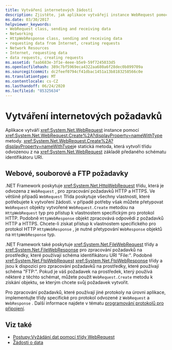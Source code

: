 ```yaml
---
title: Vytváření internetových žádostí
description: Zjistěte, jak aplikace vytvářejí instance WebRequest pomocí metody WebRequest. Create, která vytvoří odvozenou třídu založenou na schématu identifikátoru URI, které je předáno.
ms.date: 03/30/2017
helpviewer_keywords:
- WebRequest class, sending and receiving data
- Networking
- HttpWebResponse class, sending and receiving data
- requesting data from Internet, creating requests
- Network Resources
- Internet, requesting data
- data requests, creating requests
ms.assetid: faab683e-3f1e-4eee-b5e9-59f7245033d5
ms.openlocfilehash: 389c7bf5969eca4322aa680a6f28dec0b899709a
ms.sourcegitcommit: dc2feef0794cf41dbac1451a13b8183258566c0e
ms.translationtype: MT
ms.contentlocale: cs-CZ
ms.lasthandoff: 06/24/2020
ms.locfileid: "85325634"
---
```

# <a name="create-internet-requests"></a>Vytváření internetových požadavků

Aplikace vytváří <xref:System.Net.WebRequest> instance pomocí <xref:System.Net.WebRequest.Create%2A?displayProperty=nameWithType> metody. <xref:System.Net.WebRequest.Create%2A?displayProperty=nameWithType>je statická metoda, která vytvoří třídu odvozenou z na <xref:System.Net.WebRequest> základě předaného schématu identifikátoru URI.  
  
## <a name="web-file-and-ftp-requests"></a>Webové, souborové a FTP požadavky

.NET Framework poskytuje <xref:System.Net.HttpWebRequest> třídu, která je odvozena z `WebRequest` , pro zpracování požadavků HTTP a HTTPS. Ve většině případů `WebRequest` Třída poskytuje všechny vlastnosti, které potřebujete k vytvoření žádosti. v případě potřeby však můžete přetypovat `WebRequest` objekty vytvořené `WebRequest.Create` metodou na `HttpWebRequest` typ pro přístup k vlastnostem specifickým pro protokol HTTP. Podobně `HttpWebResponse` objekt zpracovává odpovědi z požadavků HTTP a HTTPS. Chcete-li získat přístup k vlastnostem specifického pro protokol HTTP `HttpWebResponse` , je nutné přetypování `WebResponse` objektů na `HttpWebResponse` typ.  
  
.NET Framework také poskytuje <xref:System.Net.FileWebRequest> třídy a <xref:System.Net.FileWebResponse> pro zpracování požadavků na prostředky, které používají schéma identifikátoru URI "File:". Podobně <xref:System.Net.FtpWebRequest> <xref:System.Net.FtpWebResponse> třídy a jsou k dispozici pro zpracování požadavků na prostředky, které používají schéma "FTP:". Pokud je váš požadavek na prostředek, který používá některé z těchto schémat, můžete použít `WebRequest.Create` metodu k získání objektu, se kterým chcete svůj požadavek vytvořit.  
  
Pro zpracování požadavků, které používají jiné protokoly na úrovni aplikace, implementujte třídy specifické pro protokol odvozené z `WebRequest` a `WebResponse` . Další informace najdete v tématu [programování protokolů pro připojení](programming-pluggable-protocols.md).  
  
## <a name="see-also"></a>Viz také

- [Postupy:Vyžádání dat pomocí třídy WebRequest](how-to-request-data-using-the-webrequest-class.md)
- [Žádosti o data](requesting-data.md)
